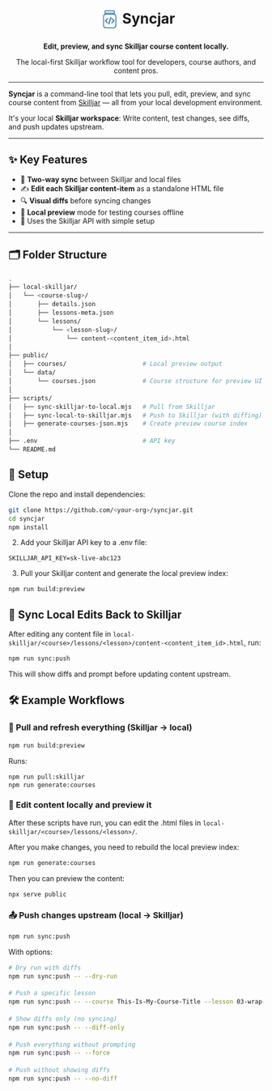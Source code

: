 <h1 align="center"><img src="./img/logo.png" height="50" width="auto" valign="middle" />Syncjar</h1>

<p align="center">
  <strong>Edit, preview, and sync Skilljar course content locally.</strong>
</p>

<p align="center">
  The local-first Skilljar workflow tool for developers, course authors, and content pros.
</p>

---

**Syncjar** is a command-line tool that lets you pull, edit, preview, and sync course content from [Skilljar](https://www.skilljar.com/) — all from your local development environment.

It's your local **Skilljar workspace**: Write content, test changes, see diffs, and push updates upstream.

---

## ✨ Key Features

- 🔁 **Two-way sync** between Skilljar and local files
- ✍️ **Edit each Skilljar content-item** as a standalone HTML file
- 🔍 **Visual diffs** before syncing changes
- 🧪 **Local preview** mode for testing courses offline
- 💾 Uses the Skilljar API with simple setup

---

## 🗂 Folder Structure

```bash
.
├── local-skilljar/
│   └── <course-slug>/
│       ├── details.json
│       ├── lessons-meta.json
│       └── lessons/
│           └── <lesson-slug>/
│               └── content-<content_item_id>.html
│
├── public/
│   ├── courses/                     # Local preview output
│   └── data/
│       └── courses.json             # Course structure for preview UI
│
├── scripts/
│   ├── sync-skilljar-to-local.mjs   # Pull from Skilljar
│   ├── sync-local-to-skilljar.mjs   # Push to Skilljar (with diffing)
│   ├── generate-courses-json.mjs    # Create preview course index
│
├── .env                             # API key
└── README.md
```

## 🚀 Setup

Clone the repo and install dependencies:

```bash
git clone https://github.com/<your-org>/syncjar.git
cd syncjar
npm install
```

2. Add your Skilljar API key to a .env file:

```env
SKILLJAR_API_KEY=sk-live-abc123
```

3. Pull your Skilljar content and generate the local preview index:

```bash
npm run build:preview
```

## 🔁 Sync Local Edits Back to Skilljar

After editing any content file in `local-skilljar/<course>/lessons/<lesson>/content-<content_item_id>.html`, run:

```bash
npm run sync:push
```

This will show diffs and prompt before updating content upstream.

## 🛠️ Example Workflows

### 🔄 Pull and refresh everything (Skilljar → local)

```bash
npm run build:preview
```

Runs:

```
npm run pull:skilljar
npm run generate:courses
```

### 📝 Edit content locally and preview it

After these scripts have run, you can edit the .html files in `local-skilljar/<course>/lessons/<lesson>/`.

After you make changes, you need to rebuild the local preview index:

```bash
npm run generate:courses
```

Then you can preview the content:

```bash
npx serve public
```

### 📤 Push changes upstream (local → Skilljar)

```bash
npm run sync:push
```

With options:

```bash
# Dry run with diffs
npm run sync:push -- --dry-run

# Push a specific lesson
npm run sync:push -- --course This-Is-My-Course-Title --lesson 03-wrap-up

# Show diffs only (no syncing)
npm run sync:push -- --diff-only

# Push everything without prompting
npm run sync:push -- --force

# Push without showing diffs
npm run sync:push -- --no-diff
```
